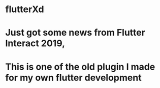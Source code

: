 # flutterXd

# Just got some news from Flutter Interact 2019,

# This is one of the old plugin I made for my own flutter development

